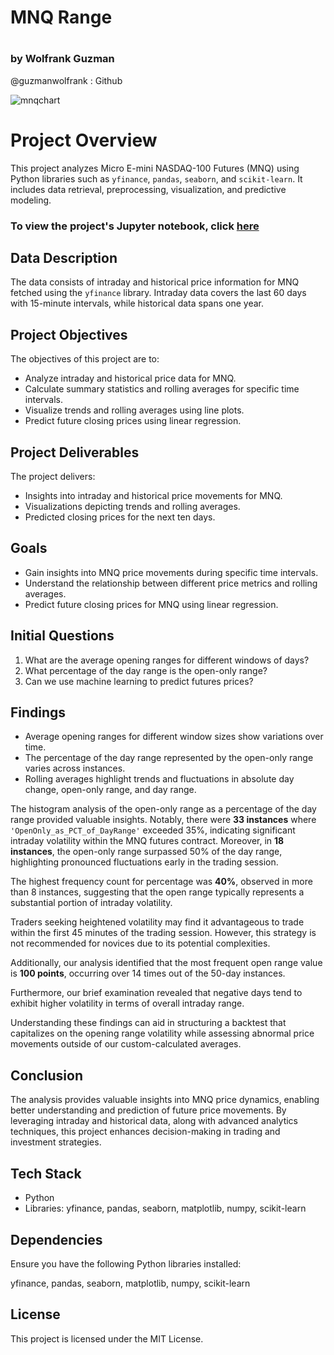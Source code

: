 # MNQ Range 
#
### by Wolfrank Guzman 
@guzmanwolfrank : Github 


![mnqchart](https://github.com/guzmanwolfrank/QuantTrading/assets/29739578/55ad6326-bd1b-4fa5-8c05-af5a98800868)


# Project Overview

This project analyzes Micro E-mini NASDAQ-100 Futures (MNQ) using Python libraries such as `yfinance`, `pandas`, `seaborn`, and `scikit-learn`. It includes data retrieval, preprocessing, visualization, and predictive modeling.


### To view the project's Jupyter notebook, click [here](https://github.com/guzmanwolfrank/QuantTrading/blob/main/Algorithmic%20Backtests/MNQRange/MNQrange.ipynb)


## Data Description

The data consists of intraday and historical price information for MNQ fetched using the `yfinance` library. Intraday data covers the last 60 days with 15-minute intervals, while historical data spans one year.

## Project Objectives

The objectives of this project are to:

- Analyze intraday and historical price data for MNQ.
- Calculate summary statistics and rolling averages for specific time intervals.
- Visualize trends and rolling averages using line plots.
- Predict future closing prices using linear regression.

## Project Deliverables

The project delivers:

- Insights into intraday and historical price movements for MNQ.
- Visualizations depicting trends and rolling averages.
- Predicted closing prices for the next ten days.

## Goals

- Gain insights into MNQ price movements during specific time intervals.
- Understand the relationship between different price metrics and rolling averages.
- Predict future closing prices for MNQ using linear regression.

## Initial Questions

1. What are the average opening ranges for different windows of days?
2. What percentage of the day range is the open-only range?
3. Can we use machine learning to predict futures prices? 

## Findings

- Average opening ranges for different window sizes show variations over time.
- The percentage of the day range represented by the open-only range varies across instances.
- Rolling averages highlight trends and fluctuations in absolute day change, open-only range, and day range.


The histogram analysis of the open-only range as a percentage of the day range provided valuable insights. Notably, there were **33 instances** where `'OpenOnly_as_PCT_of_DayRange'` exceeded 35%, indicating significant intraday volatility within the MNQ futures contract. Moreover, in **18 instances**, the open-only range surpassed 50% of the day range, highlighting pronounced fluctuations early in the trading session.

The highest frequency count for percentage was **40%**, observed in more than 8 instances, suggesting that the open range typically represents a substantial portion of intraday volatility.

Traders seeking heightened volatility may find it advantageous to trade within the first 45 minutes of the trading session. However, this strategy is not recommended for novices due to its potential complexities.

Additionally, our analysis identified that the most frequent open range value is **100 points**, occurring over 14 times out of the 50-day instances.

Furthermore, our brief examination revealed that negative days tend to exhibit higher volatility in terms of overall intraday range.

Understanding these findings can aid in structuring a backtest that capitalizes on the opening range volatility while assessing abnormal price movements outside of our custom-calculated averages.


## Conclusion

The analysis provides valuable insights into MNQ price dynamics, enabling better understanding and prediction of future price movements. By leveraging intraday and historical data, along with advanced analytics techniques, this project enhances decision-making in trading and investment strategies.

## Tech Stack

- Python
- Libraries: yfinance, pandas, seaborn, matplotlib, numpy, scikit-learn

## Dependencies

Ensure you have the following Python libraries installed:

yfinance, pandas, seaborn, matplotlib, numpy, scikit-learn


## License

This project is licensed under the MIT License.
